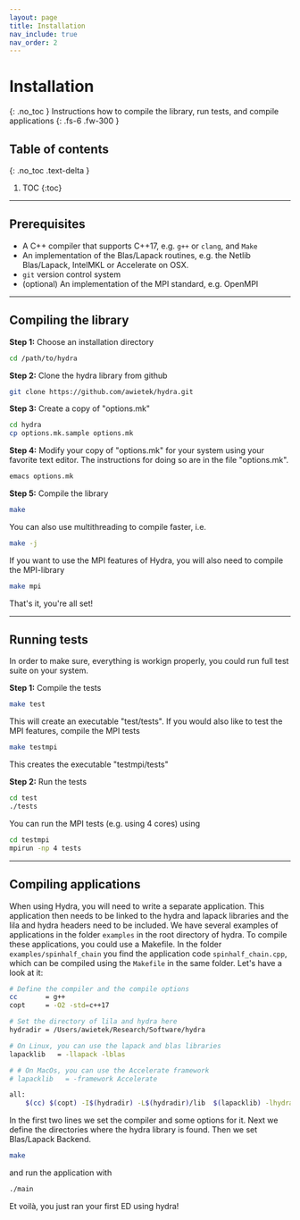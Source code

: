 ```yaml
---
layout: page
title: Installation
nav_include: true
nav_order: 2
---
```


# Installation
{: .no_toc }
Instructions how to compile the library, run tests, and compile applications
{: .fs-6 .fw-300 }

## Table of contents
{: .no_toc .text-delta }

1. TOC
{:toc}

---

## Prerequisites
* A C++ compiler that supports C++17, e.g. `g++` or `clang`, and `Make`
* An implementation of the Blas/Lapack routines, e.g. the Netlib Blas/Lapack, IntelMKL or Accelerate on OSX.
* `git` version control system
* (optional) An implementation of the MPI standard, e.g. OpenMPI

---

## Compiling the library

**Step 1:**
Choose an installation directory

```bash
cd /path/to/hydra
```

**Step 2:**
Clone the hydra library from github

```bash
git clone https://github.com/awietek/hydra.git
```

**Step 3:**
Create a copy of "options.mk"

```bash
cd hydra
cp options.mk.sample options.mk
```

**Step 4:**
Modify your copy of "options.mk" for your system using your favorite text editor. The instructions for doing so are in the file "options.mk". 

```bash
emacs options.mk
```

**Step 5:**
Compile the library

```bash
make
```

You can also use multithreading to compile faster, i.e.

```bash
make -j
```

If you want to use the MPI features of Hydra, you will also need to compile
the MPI-library

```bash
make mpi
```

That's it, you're all set!

---

## Running tests

In order to make sure, everything is workign properly, you could run full test suite on your system.

**Step 1:** Compile the tests

```bash
make test
```
This will create an executable "test/tests". If you would also like to test the MPI features, compile the MPI tests

```bash
make testmpi
```
This creates the executable "testmpi/tests"

**Step 2:** Run the tests
```bash
cd test
./tests
```
You can run the MPI tests (e.g. using 4 cores) using
```bash
cd testmpi
mpirun -np 4 tests
```

---

## Compiling applications

When using Hydra, you will need to write a separate application. This application then needs to be linked to the hydra and lapack libraries and the lila and hydra headers need to be included. We have several examples of applications in the folder `examples` in the root directory of hydra. To compile these applications, you could use a Makefile. In the folder `examples/spinhalf_chain` you find the application code `spinhalf_chain.cpp`, which can be compiled using the `Makefile` in the same folder. Let's have a look at it:

```bash
# Define the compiler and the compile options
cc       = g++
copt     = -O2 -std=c++17

# Set the directory of lila and hydra here
hydradir = /Users/awietek/Research/Software/hydra

# On Linux, you can use the lapack and blas libraries
lapacklib   = -llapack -lblas

# # On MacOs, you can use the Accelerate framework
# lapacklib   = -framework Accelerate

all:
	$(cc) $(copt) -I$(hydradir) -L$(hydradir)/lib  $(lapacklib) -lhydra main.cpp -o main
```

In the first two lines we set the compiler and some options for it. Next we define the directories where the hydra library is found. Then we set Blas/Lapack Backend.

```bash
make
```

and run the application with

```bash
./main
```

Et voilà, you just ran your first ED using hydra!
